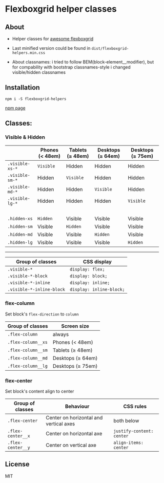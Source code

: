# Flexboxgrid helper classes

## About

* Helper classes for [awesome flexboxgrid](https://github.com/kristoferjoseph/flexboxgrid)

* Last minified version could be found in `dist/flexboxgrid-helpers.min.css`

* About classnames: i tried to follow BEM(block-element__modifier),
but for compability with bootstrap classnames-style i changed visible/hidden classnames

## Installation

`npm i -S flexboxgrid-helpers`

[npm page](https://www.npmjs.com/package/flexboxgrid-helpers)

## Classes:

### Visible & Hidden

&nbsp;          | Phones (< 48em) | Tablets (≥ 48em) | Desktops (≥ 64em) | Desktops (≥ 75em)
------------    | -------------   | ------------     | -------------      | ------------
`.visible-xs-*` | `Visible`       | Hidden           | Hidden             | Hidden
`.visible-sm-*` | Hidden          | `Visible`        | Hidden             | Hidden
`.visible-md-*` | Hidden          | Hidden           | `Visible`          | Hidden
`.visible-lg-*` | Hidden          | Hidden           | Hidden             | `Visible`
&nbsp;          | &nbsp;          | &nbsp;           | &nbsp;             | &nbsp;
`.hidden-xs`    | `Hidden`        | Visible          | Visible            | Visible
`.hidden-sm`    | Visible         | `Hidden`         | Visible            | Visible
`.hidden-md`    | Visible         | Visible          | `Hidden`           | Visible
`.hidden-lg`    | Visible         | Visible          | Visible            | `Hidden`

---

Group of classes          | CSS display
------------              | -------------
`.visible-*`              | `display: flex;`
`.visible-*-block`        | `display: block;`
`.visible-*-inline`       | `display: inline;`
`.visible-*-inline-block` | `display: inline-block;`

### flex-column

Set block's `flex-direction` to `column`

Group of classes          | Screen size
------------              | -------------
`.flex-column`            | always
`.flex-column__xs`        | Phones (< 48em)
`.flex-column__sm`        | Tablets (≥ 48em)
`.flex-column__md`        | Desktops (≥ 64em)
`.flex-column__lg`        | Desktops (≥ 75em)

### flex-center

Set block's content align to center

Group of classes  | Behaviour                              | CSS rules
------------      | -------------                          | ------------
`.flex-center`    | Center on horizontal and vertical axes | both below
`.flex-center__x` | Center on horizontal axe               | `justify-content: center`
`.flex-center__y` | Center on vertical axe                 | `align-items: center`

## License

MIT